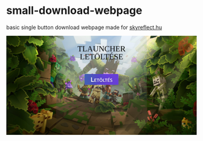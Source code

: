 # small-download-webpage
basic single button download webpage made for [skyreflect.hu](skyreflect.hu/minecraft)


![Quality alt text](preset.png "sup")
